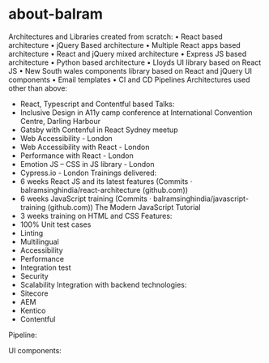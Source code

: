 # about-balram

Architectures and Libraries created from scratch:
•	React based architecture
•	jQuery Based architecture
•	Multiple React apps based architecture
•	React and jQuery mixed architecture
•	Express JS based architecture
•	Python based architecture
•	Lloyds UI library based on React JS
•	New South wales components library based on React and jQuery UI components
•	Email templates
•	CI and CD Pipelines 
Architectures used other than above:
-	React, Typescript and Contentful based
Talks:
-	Inclusive Design in A11y camp conference at International Convention Centre, Darling Harbour
-	Gatsby with Contenful in React Sydney meetup 
-	Web Accessibility  - London
-	Web Accessibility with React - London
-	Performance with React  - London
-	Emotion JS – CSS in JS library - London
-	Cypress.io - London
Trainings delivered:
-	6 weeks React JS and its latest features (Commits · balramsinghindia/react-architecture (github.com))
-	6 weeks JavaScript training (Commits · balramsinghindia/javascript-training (github.com)) The Modern JavaScript Tutorial
-	3 weeks training on HTML and CSS
Features:
-	100% Unit test cases
-	Linting
-	Multilingual
-	Accessibility
-	Performance
-	Integration test
-	Security
-	Scalability
Integration with backend technologies:
-	Sitecore
-	AEM
-	Kentico
-	Contentful

Pipeline:
 

UI components:
 
